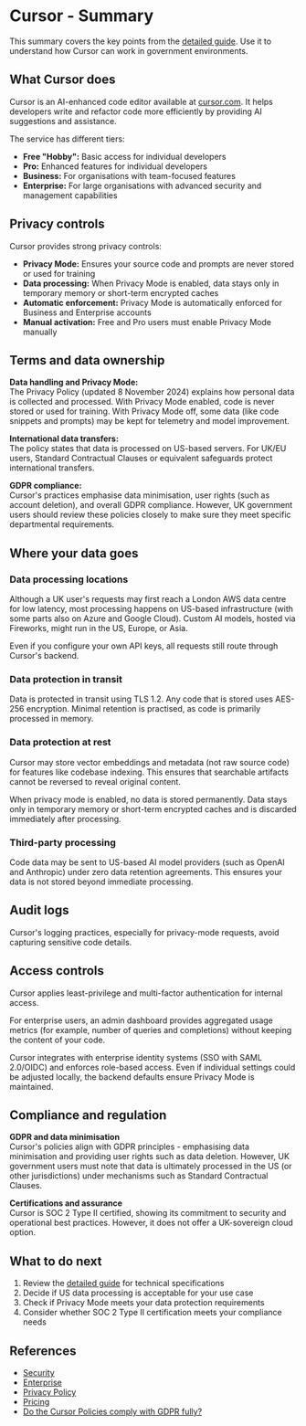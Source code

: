 # Cursor - Summary

This summary covers the key points from the [detailed guide](cursor-detailed.md). Use it to understand how Cursor can work in government environments.

## What Cursor does

Cursor is an AI-enhanced code editor available at [cursor.com](https://www.cursor.com/). It helps developers write and refactor code more efficiently by providing AI suggestions and assistance.

The service has different tiers:
- **Free "Hobby":** Basic access for individual developers
- **Pro:** Enhanced features for individual developers
- **Business:** For organisations with team-focused features
- **Enterprise:** For large organisations with advanced security and management capabilities

## Privacy controls

Cursor provides strong privacy controls:
- **Privacy Mode:** Ensures your source code and prompts are never stored or used for training
- **Data processing:** When Privacy Mode is enabled, data stays only in temporary memory or short-term encrypted caches
- **Automatic enforcement:** Privacy Mode is automatically enforced for Business and Enterprise accounts
- **Manual activation:** Free and Pro users must enable Privacy Mode manually

## Terms and data ownership

**Data handling and Privacy Mode:**  
The Privacy Policy (updated 8 November 2024) explains how personal data is collected and processed. With Privacy Mode enabled, code is never stored or used for training. With Privacy Mode off, some data (like code snippets and prompts) may be kept for telemetry and model improvement.

**International data transfers:**  
The policy states that data is processed on US-based servers. For UK/EU users, Standard Contractual Clauses or equivalent safeguards protect international transfers.

**GDPR compliance:**  
Cursor's practices emphasise data minimisation, user rights (such as account deletion), and overall GDPR compliance. However, UK government users should review these policies closely to make sure they meet specific departmental requirements.

## Where your data goes

### Data processing locations

Although a UK user's requests may first reach a London AWS data centre for low latency, most processing happens on US-based infrastructure (with some parts also on Azure and Google Cloud). Custom AI models, hosted via Fireworks, might run in the US, Europe, or Asia.

Even if you configure your own API keys, all requests still route through Cursor's backend.
  
### Data protection in transit  

Data is protected in transit using TLS 1.2. Any code that is stored uses AES-256 encryption. Minimal retention is practised, as code is primarily processed in memory.

### Data protection at rest

Cursor may store vector embeddings and metadata (not raw source code) for features like codebase indexing. This ensures that searchable artifacts cannot be reversed to reveal original content.

When privacy mode is enabled, no data is stored permanently. Data stays only in temporary memory or short-term encrypted caches and is discarded immediately after processing.

### Third-party processing  

Code data may be sent to US-based AI model providers (such as OpenAI and Anthropic) under zero data retention agreements. This ensures your data is not stored beyond immediate processing.

## Audit logs

Cursor's logging practices, especially for privacy-mode requests, avoid capturing sensitive code details.

## Access controls

Cursor applies least-privilege and multi-factor authentication for internal access.

For enterprise users, an admin dashboard provides aggregated usage metrics (for example, number of queries and completions) without keeping the content of your code.

Cursor integrates with enterprise identity systems (SSO with SAML 2.0/OIDC) and enforces role-based access. Even if individual settings could be adjusted locally, the backend defaults ensure Privacy Mode is maintained.

## Compliance and regulation

**GDPR and data minimisation**  
Cursor's policies align with GDPR principles - emphasising data minimisation and providing user rights such as data deletion. However, UK government users must note that data is ultimately processed in the US (or other jurisdictions) under mechanisms such as Standard Contractual Clauses.

**Certifications and assurance**  
Cursor is SOC 2 Type II certified, showing its commitment to security and operational best practices. However, it does not offer a UK-sovereign cloud option.

## What to do next

1. Review the [detailed guide](cursor-detailed.md) for technical specifications
2. Decide if US data processing is acceptable for your use case
3. Check if Privacy Mode meets your data protection requirements
4. Consider whether SOC 2 Type II certification meets your compliance needs

## References

- [Security](https://www.cursor.com/security)
- [Enterprise](https://www.cursor.com/enterprise)
- [Privacy Policy](https://www.cursor.com/privacy)
- [Pricing](https://www.cursor.com/pricing)
- [Do the Cursor Policies comply with GDPR fully?](https://forum.cursor.com/t/do-the-cursor-policies-comply-with-gdpr-fully/20294)
